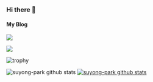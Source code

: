 ### Hi there 👋

#### My Blog
<a href="[https://velog.io/@spdlqjfire]" target="_blank"><img src="https://img.shields.io/badge/[velog]-[20C997]?style=flat-square&logo=[Velog]&logoColor=white"/></a>

<a href="[1. 연결하고싶은 사이트 url]" target="_blank"><img src="https://img.shields.io/badge/[2. 등록하려는 이름]-[3. #을 뺀 나머지 색깔코드]?style=flat-square&logo=[4. 로고명(아이콘명)]&logoColor=white"/></a>

![trophy](https://github-profile-trophy.vercel.app/?username=suyong-park)

![suyong-park github stats](https://github-readme-stats.vercel.app/api?username=suyong-park&show_icons=true)
[![suyong-park github stats](https://github-readme-stats.vercel.app/api/top-langs/?username=suyong-park&show_icons=true&hide_border=true&title_color=004386&icon_color=004386&layout=compact)](https://github.com/suyong-park)

<!--
**suyong-park/suyong-park** is a ✨ _special_ ✨ repository because its `README.md` (this file) appears on your GitHub profile.

Here are some ideas to get you started:

- 🔭 I’m currently working on ...
- 🌱 I’m currently learning ...
- 👯 I’m looking to collaborate on ...
- 🤔 I’m looking for help with ...
- 💬 Ask me about ...
- 📫 How to reach me: ...
- 😄 Pronouns: ...
- ⚡ Fun fact: ...
-->
